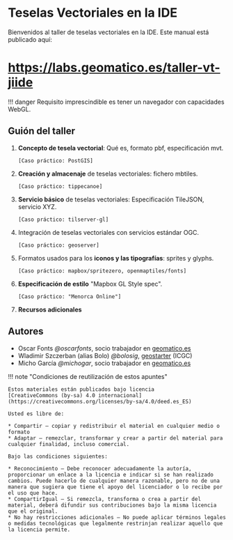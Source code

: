 # Teselas Vectoriales en la IDE

Bienvenidos al taller de teselas vectoriales en la IDE.
Este manual está publicado aquí:

# https://labs.geomatico.es/taller-vt-jiide

!!! danger Requisito imprescindible es tener un navegador con capacidades WebGL.

## Guión del taller

1. **Concepto de tesela vectorial**: Qué es, formato pbf, especificación mvt.
        
    `[Caso práctico: PostGIS]`

2. **Creación y almacenaje** de teselas vectoriales: fichero mbtiles.

    `[Caso práctico: tippecanoe]`

3. **Servicio básico** de teselas vectoriales: Especificación TileJSON, servicio XYZ.

    `[Caso práctico: tilserver-gl]`

4. Integración de teselas vectoriales con servicios estándar OGC.

    `[Caso práctico: geoserver]`

5. Formatos usados para los **iconos y las tipografías**: sprites y glyphs.

    `[Caso práctico: mapbox/spritezero, openmaptiles/fonts]`

6. **Especificación de estilo** "Mapbox GL Style spec".

    `[Caso práctico: "Menorca Online"]`

7. **Recursos adicionales**


## Autores

* Oscar Fonts *@oscarfonts*, socio trabajador en [geomatico.es](https://geomatico.es)
* Wladimir Szczerban (alias Bolo) *@bolosig*, [geostarter](http://betaportal.icgc.cat) (ICGC)
* Micho García *@michogar*, socio trabajador en [geomatico.es](https://geomatico.es)

!!! note "Condiciones de reutilización de estos apuntes"

    Estos materiales están publicados bajo licencia
    [CreativeCommons (by-sa) 4.0 internacional](https://creativecommons.org/licenses/by-sa/4.0/deed.es_ES)
    
    Usted es libre de:
    
    * Compartir — copiar y redistribuir el material en cualquier medio o formato
    * Adaptar — remezclar, transformar y crear a partir del material para cualquier finalidad, incluso comercial.
    
    Bajo las condiciones siguientes:
    
    * Reconocimiento — Debe reconocer adecuadamente la autoría, proporcionar un enlace a la licencia e indicar si se han realizado cambios. Puede hacerlo de cualquier manera razonable, pero no de una manera que sugiera que tiene el apoyo del licenciador o lo recibe por el uso que hace.
    * CompartirIgual — Si remezcla, transforma o crea a partir del material, deberá difundir sus contribuciones bajo la misma licencia que el original.
    * No hay restricciones adicionales — No puede aplicar términos legales o medidas tecnológicas que legalmente restrinjan realizar aquello que la licencia permite.

